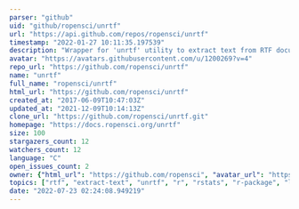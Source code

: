 ```yaml
---
parser: "github"
uid: "github/ropensci/unrtf"
url: "https://api.github.com/repos/ropensci/unrtf"
timestamp: "2022-01-27 10:11:35.197539"
description: "Wrapper for 'unrtf' utility to extract text from RTF documents"
avatar: "https://avatars.githubusercontent.com/u/1200269?v=4"
repo_url: "https://github.com/ropensci/unrtf"
name: "unrtf"
full_name: "ropensci/unrtf"
html_url: "https://github.com/ropensci/unrtf"
created_at: "2017-06-09T10:47:03Z"
updated_at: "2021-12-09T10:14:13Z"
clone_url: "https://github.com/ropensci/unrtf.git"
homepage: "https://docs.ropensci.org/unrtf"
size: 100
stargazers_count: 12
watchers_count: 12
language: "C"
open_issues_count: 2
owner: {"html_url": "https://github.com/ropensci", "avatar_url": "https://avatars.githubusercontent.com/u/1200269?v=4", "login": "ropensci", "type": "Organization"}
topics: ["rtf", "extract-text", "unrtf", "r", "rstats", "r-package", "literature"]
date: "2022-07-23 02:24:08.949219"
---
```

